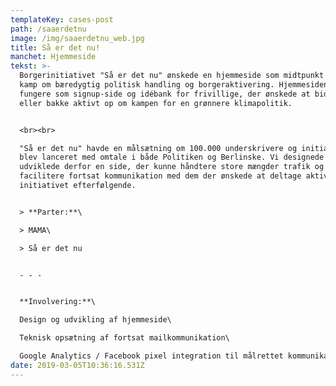 ```yaml
---
templateKey: cases-post
path: /saaerdetnu
image: /img/saaerdetnu_web.jpg
title: Så er det nu!
manchet: Hjemmeside
tekst: >-
  Borgerinitiativet "Så er det nu" ønskede en hjemmeside som midtpunkt for deres
  kamp om bæredygtig politisk handling og borgeraktivering. Hjemmesiden skulle
  fungere som signup-side og idébank for frivillige, der ønskede at bidrage
  eller bakke aktivt op om kampen for en grønnere klimapolitik. 


  <br><br>

  "Så er det nu" havde en målsætning om 100.000 underskrivere og initiativet
  blev lanceret med omtale i både Politiken og Berlinske. Vi designede og
  udviklede derfor en side, der kunne håndtere store mængder trafik og som kunne
  facilitere fortsat kommunikation med dem der ønskede at deltage aktivt i
  initiativet efterfølgende.


  > **Parter:**\

  > MAMA\

  > Så er det nu


  - - -


  **Involvering:**\

  Design og udvikling af hjemmeside\

  Teknisk opsætning af fortsat mailkommunikation\

  Google Analytics / Facebook pixel integration til målrettet kommunikation
date: 2019-03-05T10:36:16.531Z
---
```


